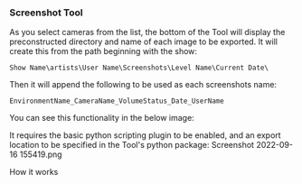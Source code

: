 ### Screenshot Tool

As you select cameras from the list, the bottom of the Tool will display the preconstructed directory and name of each image to be exported. It will create this from the path beginning with the show:

    Show Name\artists\User Name\Screenshots\Level Name\Current Date\

Then it will append the following to be used as each screenshots name:

    EnvironmentName_CameraName_VolumeStatus_Date_UserName

You can see this functionality in the below image:

It requires the basic python scripting plugin to be enabled, and an export location to be specified in the Tool's python package:
Screenshot 2022-09-16 155419.png

How it works